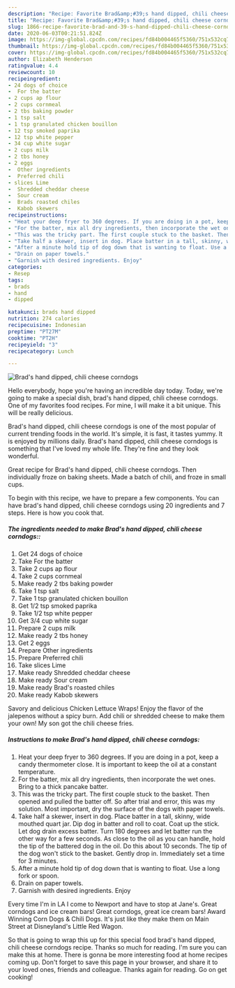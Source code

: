 ```yaml
---
description: "Recipe: Favorite Brad&amp;#39;s hand dipped, chili cheese corndogs"
title: "Recipe: Favorite Brad&amp;#39;s hand dipped, chili cheese corndogs"
slug: 1866-recipe-favorite-brad-and-39-s-hand-dipped-chili-cheese-corndogs
date: 2020-06-03T00:21:51.824Z
image: https://img-global.cpcdn.com/recipes/fd84b004465f5360/751x532cq70/brads-hand-dipped-chili-cheese-corndogs-recipe-main-photo.jpg
thumbnail: https://img-global.cpcdn.com/recipes/fd84b004465f5360/751x532cq70/brads-hand-dipped-chili-cheese-corndogs-recipe-main-photo.jpg
cover: https://img-global.cpcdn.com/recipes/fd84b004465f5360/751x532cq70/brads-hand-dipped-chili-cheese-corndogs-recipe-main-photo.jpg
author: Elizabeth Henderson
ratingvalue: 4.4
reviewcount: 10
recipeingredient:
- 24 dogs of choice
-  For the batter
- 2 cups ap flour
- 2 cups cornmeal
- 2 tbs baking powder
- 1 tsp salt
- 1 tsp granulated chicken bouillon
- 12 tsp smoked paprika
- 12 tsp white pepper
- 34 cup white sugar
- 2 cups milk
- 2 tbs honey
- 2 eggs
-  Other ingredients
-  Preferred chili
- slices Lime
-  Shredded cheddar cheese
-  Sour cream
-  Brads roasted chiles
-  Kabob skewers
recipeinstructions:
- "Heat your deep fryer to 360 degrees. If you are doing in a pot, keep a candy thermometer close. It is important to keep the oil at a constant temperature."
- "For the batter, mix all dry ingredients, then incorporate the wet ones. Bring to a thick pancake batter."
- "This was the tricky part. The first couple stuck to the basket. Then opened and pulled the batter off. So after trial and error, this was my solution. Most important, dry the surface of the dogs with paper towels."
- "Take half a skewer, insert in dog. Place batter in a tall, skinny, wide mouthed quart jar. Dip dog in batter and roll to coat. Coat up the stick. Let dog drain excess batter. Turn 180 degrees and let batter run the other way for a few seconds. As close to the oil as you can handle, hold the tip of the battered dog in the oil. Do this about 10 seconds. The tip of the dog won&#39;t stick to the basket. Gently drop in. Immediately set a time for 3 minutes."
- "After a minute hold tip of dog down that is wanting to float. Use a long fork or spoon."
- "Drain on paper towels."
- "Garnish with desired ingredients. Enjoy"
categories:
- Resep
tags:
- brads
- hand
- dipped

katakunci: brads hand dipped
nutrition: 274 calories
recipecuisine: Indonesian
preptime: "PT27M"
cooktime: "PT2H"
recipeyield: "3"
recipecategory: Lunch

---
```



![Brad&#39;s hand dipped, chili cheese corndogs](https://img-global.cpcdn.com/recipes/fd84b004465f5360/751x532cq70/brads-hand-dipped-chili-cheese-corndogs-recipe-main-photo.jpg)

Hello everybody, hope you're having an incredible day today. Today, we're going to make a special dish, brad&#39;s hand dipped, chili cheese corndogs. One of my favorites food recipes. For mine, I will make it a bit unique. This will be really delicious.

Brad&#39;s hand dipped, chili cheese corndogs is one of the most popular of current trending foods in the world. It's simple, it is fast, it tastes yummy. It is enjoyed by millions daily. Brad&#39;s hand dipped, chili cheese corndogs is something that I've loved my whole life. They're fine and they look wonderful.

Great recipe for Brad&#39;s hand dipped, chili cheese corndogs. Then individually froze on baking sheets. Made a batch of chili, and froze in small cups.


To begin with this recipe, we have to prepare a few components. You can have brad&#39;s hand dipped, chili cheese corndogs using 20 ingredients and 7 steps. Here is how you cook that.

##### The ingredients needed to make Brad&#39;s hand dipped, chili cheese corndogs::

1. Get 24 dogs of choice
1. Take  For the batter
1. Take 2 cups ap flour
1. Take 2 cups cornmeal
1. Make ready 2 tbs baking powder
1. Take 1 tsp salt
1. Take 1 tsp granulated chicken bouillon
1. Get 1/2 tsp smoked paprika
1. Take 1/2 tsp white pepper
1. Get 3/4 cup white sugar
1. Prepare 2 cups milk
1. Make ready 2 tbs honey
1. Get 2 eggs
1. Prepare  Other ingredients
1. Prepare  Preferred chili
1. Take slices Lime
1. Make ready  Shredded cheddar cheese
1. Make ready  Sour cream
1. Make ready  Brad&#39;s roasted chiles
1. Make ready  Kabob skewers


Savory and delicious Chicken Lettuce Wraps! Enjoy the flavor of the jalepenos without a spicy burn. Add chili or shredded cheese to make them your own! My son got the chili cheese fries. 

##### Instructions to make Brad&#39;s hand dipped, chili cheese corndogs:

1. Heat your deep fryer to 360 degrees. If you are doing in a pot, keep a candy thermometer close. It is important to keep the oil at a constant temperature.
1. For the batter, mix all dry ingredients, then incorporate the wet ones. Bring to a thick pancake batter.
1. This was the tricky part. The first couple stuck to the basket. Then opened and pulled the batter off. So after trial and error, this was my solution. Most important, dry the surface of the dogs with paper towels.
1. Take half a skewer, insert in dog. Place batter in a tall, skinny, wide mouthed quart jar. Dip dog in batter and roll to coat. Coat up the stick. Let dog drain excess batter. Turn 180 degrees and let batter run the other way for a few seconds. As close to the oil as you can handle, hold the tip of the battered dog in the oil. Do this about 10 seconds. The tip of the dog won&#39;t stick to the basket. Gently drop in. Immediately set a time for 3 minutes.
1. After a minute hold tip of dog down that is wanting to float. Use a long fork or spoon.
1. Drain on paper towels.
1. Garnish with desired ingredients. Enjoy


Every time I&#39;m in LA I come to Newport and have to stop at Jane&#39;s. Great corndogs and ice cream bars! Great corndogs, great ice cream bars! Award Winning Corn Dogs &amp; Chili Dogs. It&#39;s just like they make them on Main Street at Disneyland&#39;s Little Red Wagon. 

So that is going to wrap this up for this special food brad&#39;s hand dipped, chili cheese corndogs recipe. Thanks so much for reading. I'm sure you can make this at home. There is gonna be more interesting food at home recipes coming up. Don't forget to save this page in your browser, and share it to your loved ones, friends and colleague. Thanks again for reading. Go on get cooking!
